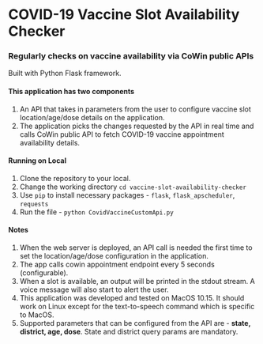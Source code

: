 # COVID-19 Vaccine Slot Availability Checker
### Regularly checks on vaccine availability via CoWin public APIs

Built with Python Flask framework.

#### This application has two components
1. An API that takes in parameters from the user to configure vaccine slot location/age/dose details on the application.
2. The application picks the changes requested by the API in real time and calls CoWin public API to fetch COVID-19 vaccine appointment availability details.

#### Running on Local
1. Clone the repository to your local.
2. Change the working directory ```cd vaccine-slot-availability-checker```
3. Use ```pip``` to install necessary packages - ```flask```, ```flask_apscheduler```, ```requests```
4. Run the file - ```python CovidVaccineCustomApi.py```


#### Notes
1. When the web server is deployed, an API call is needed the first time to set the location/age/dose configuration in the application.
2. The app calls cowin appointment endpoint every 5 seconds (configurable).
3. When a slot is available, an output will be printed in the stdout stream. A voice message will also start to alert the user.
4. This application was developed and tested on MacOS 10.15. It should work on Linux except for the text-to-speech command which is specific to MacOS.
5. Supported parameters that can be configured from the API are - **state, district, age, dose**. State and district query params are mandatory.